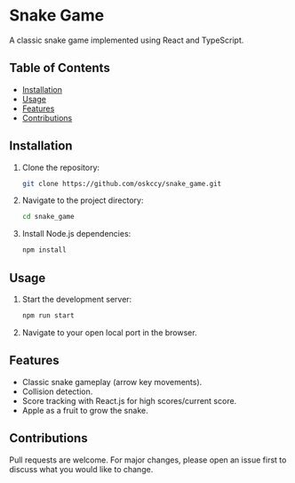 # Snake Game

A classic snake game implemented using React and TypeScript.

## Table of Contents

- [Installation](#installation)
- [Usage](#usage)
- [Features](#features)
- [Contributions](#contributions)

## Installation

1. Clone the repository:
   ```bash
   git clone https://github.com/oskccy/snake_game.git
2. Navigate to the project directory:
   ```bash
   cd snake_game
3. Install Node.js dependencies:
   ```bash
   npm install

## Usage

1. Start the development server:
   ```bash
   npm run start
   
2. Navigate to your open local port in the browser.

## Features

- Classic snake gameplay (arrow key movements). 
- Collision detection.
- Score tracking with React.js for high scores/current score.
- Apple as a fruit to grow the snake.

## Contributions

Pull requests are welcome. For major changes, please open an issue first to discuss what you would like to change.
